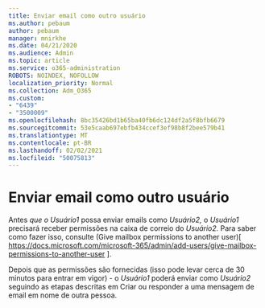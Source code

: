 ```yaml
---
title: Enviar email como outro usuário
ms.author: pebaum
author: pebaum
manager: mnirkhe
ms.date: 04/21/2020
ms.audience: Admin
ms.topic: article
ms.service: o365-administration
ROBOTS: NOINDEX, NOFOLLOW
localization_priority: Normal
ms.collection: Adm_O365
ms.custom:
- "6439"
- "3500009"
ms.openlocfilehash: 8bc35426bd1b65ba40fb6dc124df2a5f8bfb6679
ms.sourcegitcommit: 53e5caab697ebfb434ccef3ef98b8f2bee579b41
ms.translationtype: MT
ms.contentlocale: pt-BR
ms.lasthandoff: 02/02/2021
ms.locfileid: "50075813"
---
```

# <a name="sending-mail-as-another-user"></a>Enviar email como outro usuário

Antes *que o Usuário1* possa enviar emails como *Usuário2,* o *Usuário1* precisará receber permissões na caixa de correio do *Usuário2.* Para saber como fazer isso, consulte (Give mailbox permissions to another user)[ https://docs.microsoft.com/microsoft-365/admin/add-users/give-mailbox-permissions-to-another-user ].

Depois que as permissões são fornecidas (isso pode levar cerca de 30 minutos para entrar em vigor) - o *Usuário1* poderá enviar como *Usuário2* seguindo as etapas descritas em Criar ou responder a uma mensagem de email em nome de outra pessoa.
